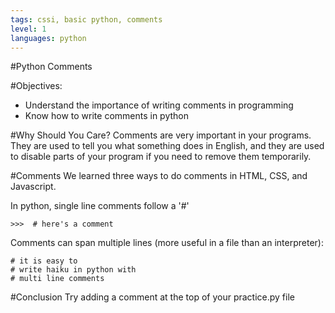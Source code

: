 ```yaml
---
tags: cssi, basic python, comments
level: 1
languages: python
---
```

#Python Comments

#Objectives:
+	Understand the importance of writing comments in programming
+ Know how to write comments in python

#Why Should You Care?
Comments are very important in your programs. They are used to tell you what something does in English, and they are used to disable parts of your program if you need to remove them temporarily.

#Comments
We learned three ways to do comments in HTML, CSS, and Javascript.


In python, single line comments follow a '#'
```
>>>  # here's a comment
```
Comments can span multiple lines (more useful in a file than an interpreter):
```
# it is easy to
# write haiku in python with
# multi line comments
```
#Conclusion
Try adding a comment at the top of your practice.py file
